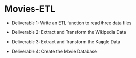 # Movies-ETL

- Deliverable 1: Write an ETL function to read three data files


- Deliverable 2: Extract and Transform the Wikipedia Data


- Deliverable 3: Extract and Transform the Kaggle Data


- Deliverable 4: Create the Movie Database
